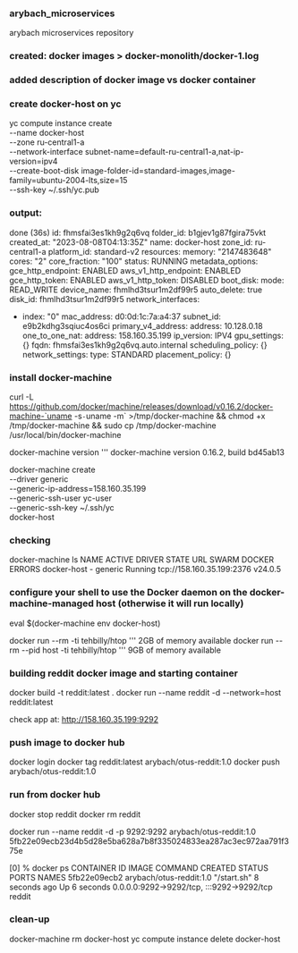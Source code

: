 ### arybach_microservices
arybach microservices repository

### created: docker images > docker-monolith/docker-1.log
### added description of docker image vs docker container

### create docker-host on yc
yc compute instance create \
--name docker-host \
--zone ru-central1-a \
--network-interface subnet-name=default-ru-central1-a,nat-ip-version=ipv4 \
--create-boot-disk image-folder-id=standard-images,image-family=ubuntu-2004-lts,size=15 \
--ssh-key ~/.ssh/yc.pub

### output:
done (36s)
id: fhmsfai3es1kh9g2q6vq
folder_id: b1gjev1g87fgira75vkt
created_at: "2023-08-08T04:13:35Z"
name: docker-host
zone_id: ru-central1-a
platform_id: standard-v2
resources:
  memory: "2147483648"
  cores: "2"
  core_fraction: "100"
status: RUNNING
metadata_options:
  gce_http_endpoint: ENABLED
  aws_v1_http_endpoint: ENABLED
  gce_http_token: ENABLED
  aws_v1_http_token: DISABLED
boot_disk:
  mode: READ_WRITE
  device_name: fhmlhd3tsur1m2df99r5
  auto_delete: true
  disk_id: fhmlhd3tsur1m2df99r5
network_interfaces:
  - index: "0"
    mac_address: d0:0d:1c:7a:a4:37
    subnet_id: e9b2kdhg3sqiuc4os6ci
    primary_v4_address:
      address: 10.128.0.18
      one_to_one_nat:
        address: 158.160.35.199
        ip_version: IPV4
gpu_settings: {}
fqdn: fhmsfai3es1kh9g2q6vq.auto.internal
scheduling_policy: {}
network_settings:
  type: STANDARD
placement_policy: {}

### install docker-machine
curl -L https://github.com/docker/machine/releases/download/v0.16.2/docker-machine-`uname -s`-`uname -m` >/tmp/docker-machine &&
chmod +x /tmp/docker-machine &&
sudo cp /tmp/docker-machine /usr/local/bin/docker-machine

docker-machine version
''' docker-machine version 0.16.2, build bd45ab13

docker-machine create \
--driver generic \
--generic-ip-address=158.160.35.199 \
--generic-ssh-user yc-user \
--generic-ssh-key ~/.ssh/yc \
docker-host

### checking
docker-machine ls
NAME          ACTIVE   DRIVER    STATE     URL                         SWARM   DOCKER    ERRORS
docker-host   -        generic   Running   tcp://158.160.35.199:2376           v24.0.5

###  configure your shell to use the Docker daemon on the docker-machine-managed host (otherwise it will run locally)
eval $(docker-machine env docker-host)

docker run --rm -ti tehbilly/htop
''' 2GB of memory available
docker run --rm --pid host -ti tehbilly/htop
''' 9GB of memory available

### building reddit docker image and starting container
docker build -t reddit:latest .
docker run --name reddit -d --network=host reddit:latest

check app at: http://158.160.35.199:9292

### push image to docker hub
docker login
docker tag reddit:latest arybach/otus-reddit:1.0
docker push arybach/otus-reddit:1.0

### run from docker hub
docker stop reddit
docker rm reddit

docker run --name reddit -d -p 9292:9292 arybach/otus-reddit:1.0
5fb22e09ecb23d4b5d28e5ba628a7b8f335024833ea287ac3ec972aa791f375e

[0] % docker ps
CONTAINER ID   IMAGE                     COMMAND       CREATED         STATUS         PORTS                                       NAMES
5fb22e09ecb2   arybach/otus-reddit:1.0   "/start.sh"   8 seconds ago   Up 6 seconds   0.0.0.0:9292->9292/tcp, :::9292->9292/tcp   reddit

### clean-up
docker-machine rm docker-host
yc compute instance delete docker-host
